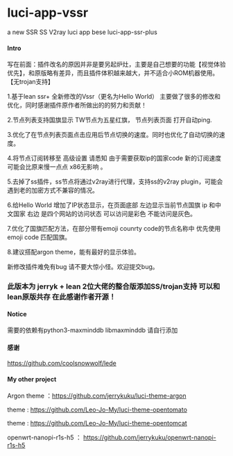 # luci-app-vssr
a new SSR SS V2ray luci app bese luci-app-ssr-plus

#### Intro
写在前面：插件改名的原因并非是要另起炉灶，主要是自己想要的功能【视觉体验优先】，和原版略有差异，而且插件体积越来越大，并不适合小ROM机器使用。【无trojan支持】

1.基于lean ssr+ 全新修改的Vssr（更名为Hello World） 主要做了很多的修改和优化，同时感谢插件原作者所做出的的努力和贡献！

2.节点列表支持国旗显示 TW节点为五星红旗， 节点列表页面 打开自动ping.

3.优化了在节点列表页面点击应用后节点切换的速度。同时也优化了自动切换的速度。

4.将节点订阅转移至 高级设置 请悉知 由于需要获取ip的国家code 新的订阅速度可能会比原来慢一点点 x86无影响 。

5.去掉了ss插件，ss节点将通过v2ray进行代理，支持ss的v2ray plugin，可能会遇到老的加密方式不兼容的情况。

6.给Hello World 增加了IP状态显示，在页面底部 左边显示当前节点国旗 ip 和中文国家 右边 是四个网站的访问状态  可以访问是彩色 不能访问是灰色。

7.优化了国旗匹配方法，在部分带有emoji counrty code的节点名称中 优先使用 emoji code 匹配国旗。

8.建议搭配argon theme，能有最好的显示体验。

新修改插件难免有bug 请不要大惊小怪。欢迎提交bug。

###  此版本为 jerryk + lean 2位大佬的整合版添加SS/trojan支持 可以和lean原版共存  在此感谢作者开源！

#### Notice
需要的依赖有python3-maxminddb libmaxminddb 请自行添加

#### 感谢
https://github.com/coolsnowwolf/lede

#### My other project
Argon theme ：https://github.com/jerrykuku/luci-theme-argon
      
theme : https://github.com/Leo-Jo-My/luci-theme-opentomato

theme : https://github.com/Leo-Jo-My/luci-theme-opentomcat

openwrt-nanopi-r1s-h5 ： https://github.com/jerrykuku/openwrt-nanopi-r1s-h5
